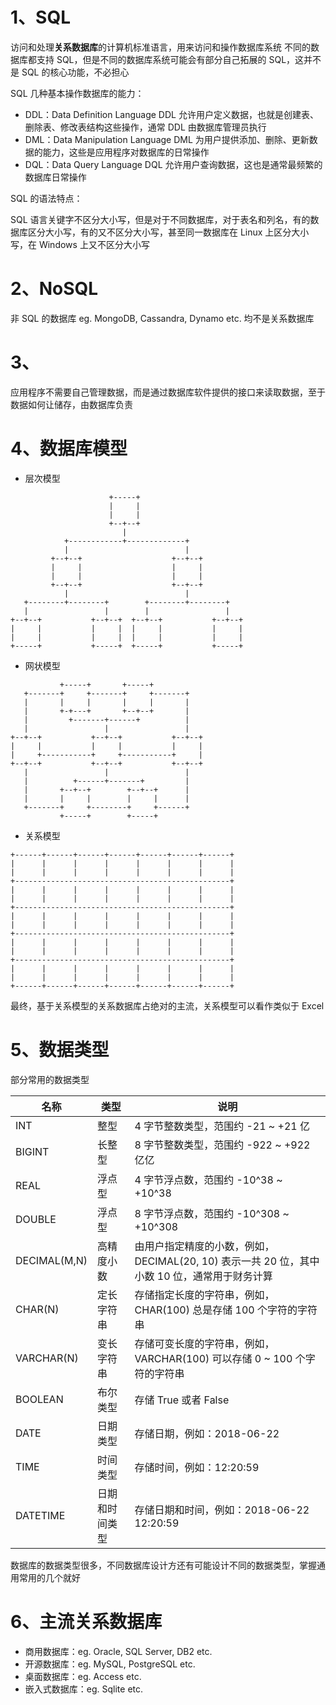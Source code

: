 # 1、SQL

访问和处理**关系数据库**的计算机标准语言，用来访问和操作数据库系统
不同的数据库都支持 SQL，但是不同的数据库系统可能会有部分自己拓展的 SQL，这并不是 SQL 的核心功能，不必担心

SQL 几种基本操作数据库的能力：

- DDL：Data Definition Language
DDL 允许用户定义数据，也就是创建表、删除表、修改表结构这些操作，通常 DDL 由数据库管理员执行
- DML：Data Manipulation Language
DML 为用户提供添加、删除、更新数据的能力，这些是应用程序对数据库的日常操作
- DQL：Data Query Language
DQL 允许用户查询数据，这也是通常最频繁的数据库日常操作

SQL 的语法特点：

SQL 语言关键字不区分大小写，但是对于不同数据库，对于表名和列名，有的数据库区分大小写，有的又不区分大小写，甚至同一数据库在 Linux 上区分大小写，在 Windows 上又不区分大小写

# 2、NoSQL

非 SQL 的数据库 eg. MongoDB, Cassandra, Dynamo etc. 均不是关系数据库

# 3、

应用程序不需要自己管理数据，而是通过数据库软件提供的接口来读取数据，至于数据如何让储存，由数据库负责

# 4、数据库模型

- 层次模型

```
                      +-----+
                      |     |
                      |     |
                      +--+--+
                         |
            +------------+-------------+
            |                          |
         +--+--+                    +--+--+
         |     |                    |     |
         |     |                    |     |
         +--+--+                    +--+--+
            |                          |
   +--------+--------+        +--------+--------+
   |                 |        |                 |
+--+--+           +--+--+  +--+--+           +--+--+
|     |           |     |  |     |           |     |
|     |           |     |  |     |           |     |
+-----+           +-----+  +-----+           +-----+
```

- 网状模型

```
           +-----+       +-----+
   +-------+     +-------+     +-------+
   |       |     |       |     |       |
   |       +-+---+       +--+--+       |
   |         +-------+------+          |
   |                 |                 |
+--+--+           +--+--+           +--+--+
|     |           |     |           |     |
|     +-----------+     +-----------+     |
+--+--+           +--+--+           +--+--+
   |                 |                 |
   |          +------+-------+         |
   |       +--+--+        +--+--+      |
   |       |     |        |     |      |
   +-------+     +--------+     +------+
           +-----+        +-----+
```

- 关系模型

```
+------+------+------+------+------+------+------+
|      |      |      |      |      |      |      |
|      |      |      |      |      |      |      |
+------------------------------------------------+
|      |      |      |      |      |      |      |
|      |      |      |      |      |      |      |
+------------------------------------------------+
|      |      |      |      |      |      |      |
|      |      |      |      |      |      |      |
+------------------------------------------------+
|      |      |      |      |      |      |      |
|      |      |      |      |      |      |      |
+------------------------------------------------+
|      |      |      |      |      |      |      |
|      |      |      |      |      |      |      |
+------+------+------+------+------+------+------+
```

最终，基于关系模型的关系数据库占绝对的主流，关系模型可以看作类似于 Excel

# 5、数据类型

部分常用的数据类型

名称 | 类型 | 说明
-|-|-
INT | 整型 | 4 字节整数类型，范围约 -21 ~ +21 亿
BIGINT | 长整型 | 8 字节整数类型，范围约 -922 ~ +922 亿亿
REAL | 浮点型 | 4 字节浮点数，范围约 -10^38 ~ +10^38
DOUBLE | 浮点型 | 8 字节浮点数，范围约 -10^308 ~ +10^308
DECIMAL(M,N) | 高精度小数 | 由用户指定精度的小数，例如，DECIMAL(20, 10) 表示一共 20 位，其中小数 10 位，通常用于财务计算
CHAR(N) | 定长字符串 | 存储指定长度的字符串，例如，CHAR(100) 总是存储 100 个字符的字符串
VARCHAR(N) | 变长字符串 | 存储可变长度的字符串，例如，VARCHAR(100) 可以存储 0 ~ 100 个字符的字符串
BOOLEAN | 布尔类型 | 存储 True 或者 False
DATE | 日期类型 | 存储日期，例如：2018-06-22
TIME | 时间类型 | 存储时间，例如：12:20:59
DATETIME | 日期和时间类型 | 存储日期和时间，例如：2018-06-22 12:20:59

数据库的数据类型很多，不同数据库设计方还有可能设计不同的数据类型，掌握通用常用的几个就好

# 6、主流关系数据库

- 商用数据库：eg. Oracle, SQL Server, DB2 etc.
- 开源数据库：eg. MySQL, PostgreSQL etc.
- 桌面数据库：eg. Access etc.
- 嵌入式数据库：eg. Sqlite etc.
